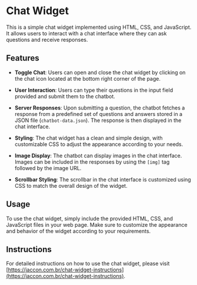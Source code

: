 # Chat Widget

This is a simple chat widget implemented using HTML, CSS, and JavaScript. It allows users to interact with a chat interface where they can ask questions and receive responses.

## Features

- **Toggle Chat**: Users can open and close the chat widget by clicking on the chat icon located at the bottom right corner of the page.
  
- **User Interaction**: Users can type their questions in the input field provided and submit them to the chatbot.

- **Server Responses**: Upon submitting a question, the chatbot fetches a response from a predefined set of questions and answers stored in a JSON file (`chatbot-data.json`). The response is then displayed in the chat interface.

- **Styling**: The chat widget has a clean and simple design, with customizable CSS to adjust the appearance according to your needs.

- **Image Display**: The chatbot can display images in the chat interface. Images can be included in the responses by using the `[img]` tag followed by the image URL.

- **Scrollbar Styling**: The scrollbar in the chat interface is customized using CSS to match the overall design of the widget.

## Usage
To use the chat widget, simply include the provided HTML, CSS, and JavaScript files in your web page. Make sure to customize the appearance and behavior of the widget according to your requirements.

## Instructions
For detailed instructions on how to use the chat widget, please visit [https://jaccon.com.br/chat-widget-instructions](https://jaccon.com.br/chat-widget-instructions).

